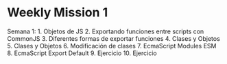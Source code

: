 # Weekly Mission 1

Semana 1:
    1. Objetos de JS
    2. Exportando funciones entre scripts con CommonJS
    3. Diferentes formas de exportar funciones
    4. Clases y Objetos
    5. Clases y Objetos
    6. Modificación de clases
    7. EcmaScript Modules ESM
    8. EcmaScript Export Default
    9. Ejercicio
    10. Ejercicio